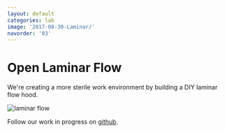```yaml
---
layout: default
categories: lab
image: '2017-08-30-Laminar/'
navorder: '03'
---
```

# Open Laminar Flow

We're creating a more sterile work environment by building a DIY laminar flow hood.  

![laminar flow]({{site.baseurl}}{{site.imageurl}}{{page.image}}laminar.jpg)

Follow our work in progress on [github](https://github.com/FabLabWgtn/open-laminar).
